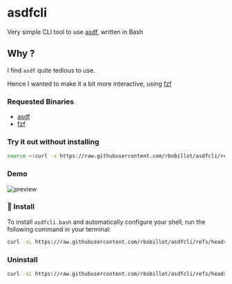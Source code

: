# asdfcli

Very simple CLI tool to use [asdf](https://asdf-vm.com/), written in Bash

## Why ?

I find `asdf` quite tedious to use.

Hence I wanted to make it a bit more interactive, using [fzf](https://github.com/junegunn/fzf)

### Requested Binaries

- [asdf](https://github.com/asdf-vm/asdf)
- [fzf](https://github.com/junegunn/fzf)

### Try it out without installing

```bash
source <(curl -s https://raw.githubusercontent.com/rbobillot/asdfcli/refs/heads/main/asdfcli.bash)
```

### Demo

![preview](./misc/asdfcli_demo.gif)

### 🚀 Install

To install `asdfcli.bash` and automatically configure your shell,
run the following command in your terminal:

```bash
curl -sL https://raw.githubusercontent.com/rbobillot/asdfcli/refs/heads/main/install.bash | bash
```

### Uninstall

```bash
curl -sL https://raw.githubusercontent.com/rbobillot/asdfcli/refs/heads/main/install.bash | bash -s -- --uninstall
```
